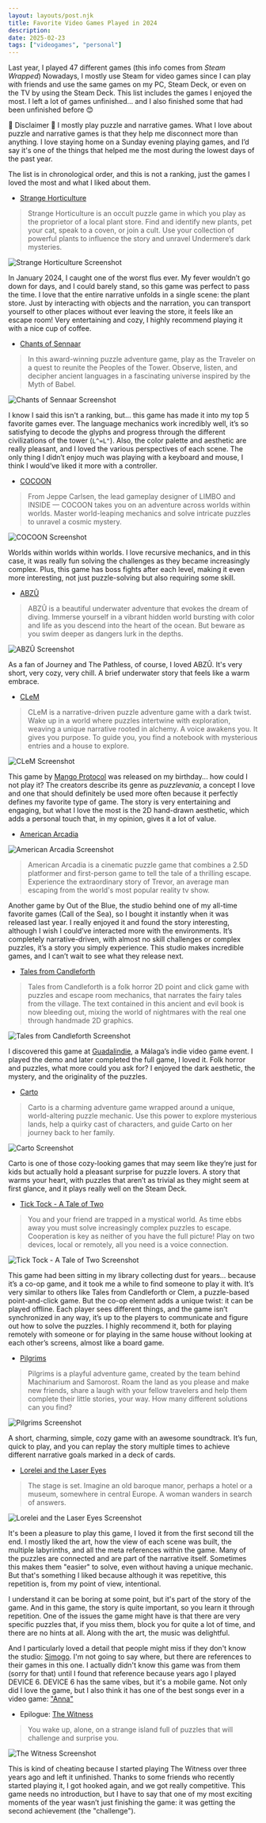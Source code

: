 ```yaml
---
layout: layouts/post.njk
title: Favorite Video Games Played in 2024
description: 
date: 2025-02-23
tags: ["videogames", "personal"]
---
```


Last year, I played 47 different games (this info comes from _Steam Wrapped_) Nowadays, I mostly use Steam for video games since I can play with friends and use the same games on my PC, Steam Deck, or even on the TV by using the Steam Deck. This list includes the games I enjoyed the most. I left a lot of games unfinished… and I also finished some that had been unfinished before 😊

🚨 Disclaimer 🚨 I mostly play puzzle and narrative games. What I love about puzzle and narrative games is that they help me disconnect more than anything. I love staying home on a Sunday evening playing games, and I’d say it's one of the things that helped me the most during the lowest days of the past year.

The list is in chronological order, and this is not a ranking, just the games I loved the most and what I liked about them.

* [Strange Horticulture](https://store.steampowered.com/app/1574580/Strange_Horticulture/)

> Strange Horticulture is an occult puzzle game in which you play as the proprietor of a local plant store. Find and identify new plants, pet your cat, speak to a coven, or join a cult. Use your collection of powerful plants to influence the story and unravel Undermere’s dark mysteries.

![Strange Horticulture Screenshot](/img/games/strange_horticulture.jpg)

In January 2024, I caught one of the worst flus ever. My fever wouldn’t go down for days, and I could barely stand, so this game was perfect to pass the time. I love that the entire narrative unfolds in a single scene: the plant store. Just by interacting with objects and the narration, you can transport yourself to other places without ever leaving the store, it feels like an escape room! Very entertaining and cozy, I highly recommend playing it with a nice cup of coffee.

* [Chants of Sennaar](https://store.steampowered.com/app/1931770/Chants_of_Sennaar/)

> In this award-winning puzzle adventure game, play as the Traveler on a quest to reunite the Peoples of the Tower. Observe, listen, and decipher ancient languages in a fascinating universe inspired by the Myth of Babel.

![Chants of Sennaar Screenshot](/img/games/chants_of_sennaar.jpg)

I know I said this isn't a ranking, but… this game has made it into my top 5 favorite games ever. The language mechanics work incredibly well, it’s so satisfying to decode the glyphs and progress through the different civilizations of the tower (`L^=L"`). Also, the color palette and aesthetic are really pleasant, and I loved the various perspectives of each scene. The only thing I didn’t enjoy much was playing with a keyboard and mouse, I think I would’ve liked it more with a controller.

* [COCOON](https://store.steampowered.com/app/1497440/COCOON/)

> From Jeppe Carlsen, the lead gameplay designer of LIMBO and INSIDE — COCOON takes you on an adventure across worlds within worlds. Master world-leaping mechanics and solve intricate puzzles to unravel a cosmic mystery.

![COCOON Screenshot](/img/games/cocoon.jpg)

Worlds within worlds within worlds. I love recursive mechanics, and in this case, it was really fun solving the challenges as they became increasingly complex. Plus, this game has boss fights after each level, making it even more interesting, not just puzzle-solving but also requiring some skill.

* [ABZÛ](https://store.steampowered.com/app/384190/ABZU/)

> ABZÛ is a beautiful underwater adventure that evokes the dream of diving. Immerse yourself in a vibrant hidden world bursting with color and life as you descend into the heart of the ocean. But beware as you swim deeper as dangers lurk in the depths. 

![ABZÛ Screenshot](/img/games/abzu.jpg)

As a fan of Journey and The Pathless, of course, I loved ABZÛ. It's very short, very cozy, very chill. A brief underwater story that feels like a warm embrace.

* [CLeM](https://store.steampowered.com/app/1861440/CLeM/)

>  CLeM is a narrative-driven puzzle adventure game with a dark twist. Wake up in a world where puzzles intertwine with exploration, weaving a unique narrative rooted in alchemy. A voice awakens you. It gives you purpose. To guide you, you find a notebook with mysterious entries and a house to explore. 

![CLeM Screenshot](/img/games/clem.jpg)

This game by [Mango Protocol](https://www.mangoprotocol.com/) was released on my birthday... how could I not play it? The creators describe its genre as _puzzlevania_, a concept I love and one that should definitely be used more often because it perfectly defines my favorite type of game. The story is very entertaining and engaging, but what I love the most is the 2D hand-drawn aesthetic, which adds a personal touch that, in my opinion, gives it a lot of value.

* [American Arcadia](https://store.steampowered.com/app/1249040/American_Arcadia/)

![American Arcadia Screenshot](/img/games/american_arcadia.jpg)

> American Arcadia is a cinematic puzzle game that combines a 2.5D platformer and first-person game to tell the tale of a thrilling escape. Experience the extraordinary story of Trevor, an average man escaping from the world's most popular reality tv show. 

Another game by Out of the Blue, the studio behind one of my all-time favorite games (Call of the Sea), so I bought it instantly when it was released last year. I really enjoyed it and found the story interesting, although I wish I could’ve interacted more with the environments. It’s completely narrative-driven, with almost no skill challenges or complex puzzles, it’s a story you simply experience. This studio makes incredible games, and I can’t wait to see what they release next.

* [Tales from Candleforth](https://store.steampowered.com/app/2200410/Tales_from_Candleforth/)

> Tales from Candleforth is a folk horror 2D point and click game with puzzles and escape room mechanics, that narrates the fairy tales from the village. The text contained in this ancient and evil book is now bleeding out, mixing the world of nightmares with the real one through handmade 2D graphics.

![Tales from Candleforth Screenshot](/img/games/tales_from_candleforth.jpg)

I discovered this game at [Guadalindie](https://guadalindie.com/), a Málaga’s indie video game event. I played the demo and later completed the full game, I loved it. Folk horror and puzzles, what more could you ask for? I enjoyed the dark aesthetic, the mystery, and the originality of the puzzles.

* [Carto](https://store.steampowered.com/app/1172450/Carto/)

> Carto is a charming adventure game wrapped around a unique, world-altering puzzle mechanic. Use this power to explore mysterious lands, help a quirky cast of characters, and guide Carto on her journey back to her family. 

![Carto Screenshot](/img/games/carto.jpg)

Carto is one of those cozy-looking games that may seem like they’re just for kids but actually hold a pleasant surprise for puzzle lovers. A story that warms your heart, with puzzles that aren’t as trivial as they might seem at first glance, and it plays really well on the Steam Deck.

* [Tick Tock - A Tale of Two](https://store.steampowered.com/app/790740/Tick_Tock_A_Tale_for_Two/)

> You and your friend are trapped in a mystical world. As time ebbs away you must solve increasingly complex puzzles to escape. Cooperation is key as neither of you have the full picture! Play on two devices, local or remotely, all you need is a voice connection.

![Tick Tock - A Tale of Two Screenshot](/img/games/tick_tock.jpg)

This game had been sitting in my library collecting dust for years… because it’s a co-op game, and it took me a while to find someone to play it with. It’s very similar to others like Tales from Candleforth or Clem, a puzzle-based point-and-click game. But the co-op element adds a unique twist: it can be played offline. Each player sees different things, and the game isn’t synchronized in any way, it’s up to the players to communicate and figure out how to solve the puzzles. I highly recommend it, both for playing remotely with someone or for playing in the same house without looking at each other’s screens, almost like a board game.

* [Pilgrims](https://store.steampowered.com/app/1049280/Pilgrims/)

>  Pilgrims is a playful adventure game, created by the team behind Machinarium and Samorost. Roam the land as you please and make new friends, share a laugh with your fellow travelers and help them complete their little stories, your way. How many different solutions can you find?

![Pilgrims Screenshot](/img/games/pilgrims.jpg)

A short, charming, simple, cozy game with an awesome soundtrack. It’s fun, quick to play, and you can replay the story multiple times to achieve different narrative goals marked in a deck of cards.

* [Lorelei and the Laser Eyes](https://store.steampowered.com/app/2008920/Lorelei_and_the_Laser_Eyes/)

> The stage is set. Imagine an old baroque manor, perhaps a hotel or a museum, somewhere in central Europe. A woman wanders in search of answers.

![Lorelei and the Laser Eyes Screenshot](/img/games/lorelei.jpg)

It's been a pleasure to play this game, I loved it from the first second till the end. I mostly liked the art, how the view of each scene was built, the multiple labyrinths, and all the meta references within the game. Many of the puzzles are connected and are part of the narrative itself. Sometimes this makes them "easier" to solve, even without having a unique mechanic. But that's something I liked because although it was repetitive, this repetition is, from my point of view, intentional.

I understand it can be boring at some point, but it's part of the story of the game. And in this game, the story is quite important, so you learn it through repetition. One of the issues the game might have is that there are very specific puzzles that, if you miss them, block you for quite a lot of time, and there are no hints at all. Along with the art, the music was delightful.

And I particularly loved a detail that people might miss if they don't know the studio: [Simogo](https://simogo.com/). I'm not going to say where, but there are references to their games in this one. I actually didn't know this game was from them (sorry for that) until I found that reference because years ago I played DEVICE 6. DEVICE 6 has the same vibes, but it's a mobile game. Not only did I love the game, but I also think it has one of the best songs ever in a video game: ["Anna"](https://www.youtube.com/watch?v=m2okhVcWmNs)

* Epilogue: [The Witness](https://store.steampowered.com/app/210970/The_Witness/)

> You wake up, alone, on a strange island full of puzzles that will challenge and surprise you.

![The Witness Screenshot](/img/games/the_witness.png)

This is kind of cheating because I started playing The Witness over three years ago and left it unfinished. Thanks to some friends who recently started playing it, I got hooked again, and we got really competitive. This game needs no introduction, but I have to say that one of my most exciting moments of the year wasn’t just finishing the game: it was getting the second achievement (the "challenge").